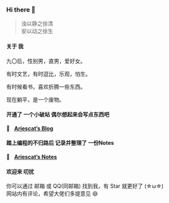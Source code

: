 ### Hi there 👋


> 浊以静之徐清  
> 安以动之徐生



#### 关于 我

九〇后，性别男，直男，爱好女。

有时文艺，有时逗比，乐观，怕生。

有时候看书，喜欢折腾一些东西。

现在躺平，是一个废物。



#### 开通了 一个小破站 偶尔想起来会写点东西吧

📝 &nbsp; **[Ariescat‘s Blog](https://ariescat.top)**



#### 踏上编程的不归路后 记录并整理了 一份Notes

📖 &nbsp; **[Ariescat‘s Notes](https://awesome.ariescat.top/)**



#### 欢迎来 叨扰

你可以通过 邮箱 或 QQ(同邮箱) 找到我，有 Star 就更好了 (☆ω☆)  
网站内有评论，希望大佬们多提意见 😄



<!--
**Ariescat/Ariescat** is a ✨ _special_ ✨ repository because its `README.md` (this file) appears on your GitHub profile.

Here are some ideas to get you started:

- 🔭 I’m currently working on ...
- 🌱 I’m currently learning ...
- 👯 I’m looking to collaborate on ...
- 🤔 I’m looking for help with ...
- 💬 Ask me about ...
- 📫 How to reach me: ...
- 😄 Pronouns: ...
- ⚡ Fun fact: ...
  -->
